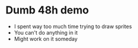 <h1>Dumb 48h demo</h1>

- I spent way too much time trying to draw sprites
- You can't do anything in it
- Might work on it someday
